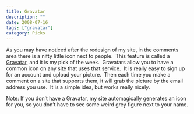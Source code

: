 ```yaml
---
title: Gravatar
description: ""
date: 2008-07-16
tags: ["gravatar"]
category: Picks
---
```



<p>As you may have noticed after the redesign of my site, in the comments area there is a nifty little icon next to people.&nbsp; This feature is called a <a href="https://web.archive.org/web/20131211125405/http://en.gravatar.com/">Gravatar</a>, and it is my pick of the week.&nbsp; Gravatars allow you to have a common icon on any site that uses that service.&nbsp; It is really easy to sign up for an account and upload your picture.&nbsp; Then each time you make a comment on a site that supports them, it will grab the picture by the email address you use.&nbsp; It is a simple idea, but works really nicely.</p>

<p>Note: If you don’t have a Gravatar, my site automagically generates an icon for you, so you don’t have to see some weird grey figure next to your name.</p>
